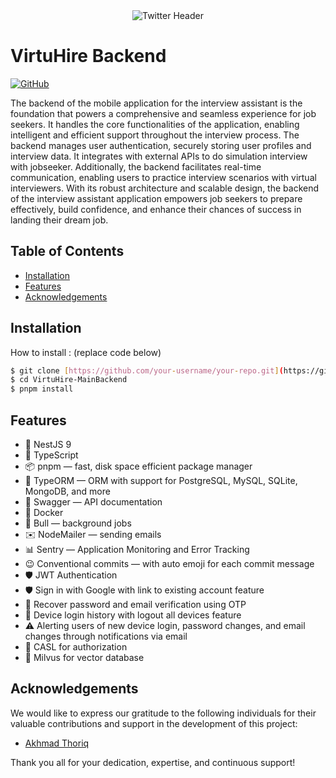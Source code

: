 <div align="center">
  <img src="https://i.ibb.co/4gwmyqT/Twitter-header-4.png" alt="Twitter Header">
</div>

# VirtuHire Backend

[![GitHub](https://img.shields.io/badge/GitHub-View_on_GitHub-lightgrey.svg)](https://github.com/magma-bangkit/VirtuHire-MainBackend)

The backend of the mobile application for the interview assistant is the foundation that powers a comprehensive and seamless experience for job seekers. It handles the core functionalities of the application, enabling intelligent and efficient support throughout the interview process. The backend manages user authentication, securely storing user profiles and interview data. It integrates with external APIs to do simulation interview with jobseeker. Additionally, the backend facilitates real-time communication, enabling users to practice interview scenarios with virtual interviewers. With its robust architecture and scalable design, the backend of the interview assistant application empowers job seekers to prepare effectively, build confidence, and enhance their chances of success in landing their dream job.

## Table of Contents

- [Installation](#installation)
- [Features](#features)
- [Acknowledgements](#acknowledgements)

## Installation

How to install : (replace code below)

```bash
$ git clone [https://github.com/your-username/your-repo.git](https://github.com/magma-bangkit/VirtuHire-MainBackend)
$ cd VirtuHire-MainBackend
$ pnpm install
```

## Features

- 🚀 NestJS 9
- 📖 TypeScript
- 📦 pnpm — fast, disk space efficient package manager
- 📕 TypeORM — ORM with support for PostgreSQL, MySQL, SQLite, MongoDB, and more
- 📃 Swagger — API documentation
- 🚢 Docker
- 🐂 Bull — background jobs
- ✉️ NodeMailer — sending emails
- 📊 Sentry — Application Monitoring and Error Tracking
- 😉 Conventional commits — with auto emoji for each commit message
- 🛡️ JWT Authentication
- 🛡️ Sign in with Google with link to existing account feature
- 🔐 Recover password and email verification using OTP
- 📱 Device login history with logout all devices feature
- ⚠️ Alerting users of new device login, password changes, and email changes through notifications via email
- 💂 CASL for authorization
- 🐚 Milvus for vector database


## Acknowledgements

We would like to express our gratitude to the following individuals for their valuable contributions and support in the development of this project:

- [Akhmad Thoriq](https://github.com/itstor)

Thank you all for your dedication, expertise, and continuous support!

